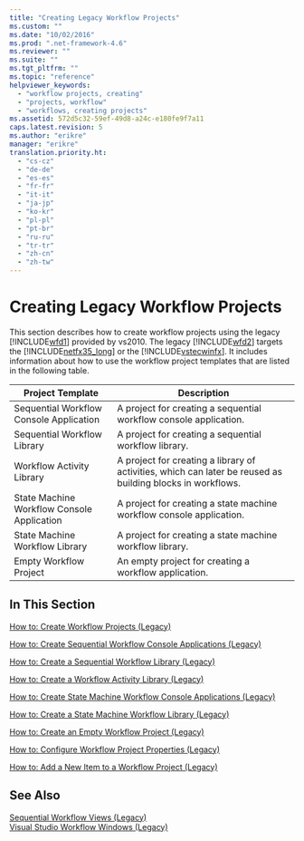 ```yaml
---
title: "Creating Legacy Workflow Projects"
ms.custom: ""
ms.date: "10/02/2016"
ms.prod: ".net-framework-4.6"
ms.reviewer: ""
ms.suite: ""
ms.tgt_pltfrm: ""
ms.topic: "reference"
helpviewer_keywords: 
  - "workflow projects, creating"
  - "projects, workflow"
  - "workflows, creating projects"
ms.assetid: 572d5c32-59ef-49d8-a24c-e180fe9f7a11
caps.latest.revision: 5
ms.author: "erikre"
manager: "erikre"
translation.priority.ht: 
  - "cs-cz"
  - "de-de"
  - "es-es"
  - "fr-fr"
  - "it-it"
  - "ja-jp"
  - "ko-kr"
  - "pl-pl"
  - "pt-br"
  - "ru-ru"
  - "tr-tr"
  - "zh-cn"
  - "zh-tw"
---
```

# Creating Legacy Workflow Projects
This section describes how to create workflow projects using the legacy [!INCLUDE[wfd1](../workflowdesigner/includes/wfd1_md.md)] provided by vs2010. The legacy [!INCLUDE[wfd2](../workflowdesigner/includes/wfd2_md.md)] targets the [!INCLUDE[netfx35_long](../workflowdesigner/includes/netfx35_long_md.md)] or the [!INCLUDE[vstecwinfx](../workflowdesigner/includes/vstecwinfx_md.md)]. It includes information about how to use the workflow project templates that are listed in the following table.  
  
|Project Template|Description|  
|----------------------|-----------------|  
|Sequential Workflow Console Application|A project for creating a sequential workflow console application.|  
|Sequential Workflow Library|A project for creating a sequential workflow library.|  
|Workflow Activity Library|A project for creating a library of activities, which can later be reused as building blocks in workflows.|  
|State Machine Workflow Console Application|A project for creating a state machine workflow console application.|  
|State Machine Workflow Library|A project for creating a state machine workflow library.|  
|Empty Workflow Project|An empty project for creating a workflow application.|  
  
## In This Section  
 [How to: Create Workflow Projects (Legacy)](../workflowdesigner/how-to--create-workflow-projects--legacy-.md)  
  
 [How to: Create Sequential Workflow Console Applications (Legacy)](../workflowdesigner/how-to--create-sequential-workflow-console-applications--legacy-.md)  
  
 [How to: Create a Sequential Workflow Library (Legacy)](../workflowdesigner/how-to--create-a-sequential-workflow-library--legacy-.md)  
  
 [How to: Create a Workflow Activity Library (Legacy)](../workflowdesigner/how-to--create-a-workflow-activity-library--legacy-.md)  
  
 [How to: Create State Machine Workflow Console Applications (Legacy)](../workflowdesigner/how-to--create-state-machine-workflow-console-applications--legacy-.md)  
  
 [How to: Create a State Machine Workflow Library (Legacy)](../workflowdesigner/how-to--create-a-state-machine-workflow-library--legacy-.md)  
  
 [How to: Create an Empty Workflow Project (Legacy)](../workflowdesigner/how-to--create-an-empty-workflow-project--legacy-.md)  
  
 [How to: Configure Workflow Project Properties (Legacy)](../workflowdesigner/how-to--configure-workflow-project-properties--legacy-.md)  
  
 [How to: Add a New Item to a Workflow Project (Legacy)](../workflowdesigner/how-to--add-a-new-item-to-a-workflow-project--legacy-.md)  
  
## See Also  
 [Sequential Workflow Views (Legacy)](../workflowdesigner/sequential-workflow-views--legacy-.md)   
 [Visual Studio Workflow Windows (Legacy)](../workflowdesigner/visual-studio-workflow-windows--legacy-.md)